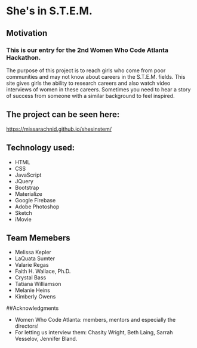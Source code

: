 # She's in S.T.E.M.

## Motivation
### This is our entry for the 2nd Women Who Code Atlanta Hackathon.
The purpose of this project is to reach girls who come from poor communities and may not know about careers in the S.T.E.M. fields. This site gives girls the ability to research careers and also watch video interviews of women in these careers. Sometimes you need to hear a story of success from someone with a similar background to feel inspired. 

## The project can be seen here:
https://missarachnid.github.io/shesinstem/


## Technology used:
*  HTML
*  CSS
*  JavaScript
*  JQuery
*  Bootstrap
*  Materialize
*  Google Firebase
*  Adobe Photoshop
*  Sketch
*  iMovie

## Team Memebers
*  Melissa Kepler
*  LaQuata Sumter
*  Valarie Regas
*  Faith H. Wallace, Ph.D.
*  Crystal Bass
*  Tatiana Williamson
*  Melanie Heins
*  Kimberly Owens

##Acknowledgments
*  Women Who Code Atlanta: members, mentors and especially the directors!
*  For letting us interview them: Chasity Wright, Beth Laing, Sarrah Vesselov, Jennifer Bland.
